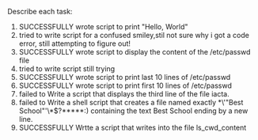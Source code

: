 Describe each task:
1. SUCCESSFULLY wrote script to print "Hello, World"
2. tried to write script for a confused smiley,stil not sure why i got a code error, still attempting to figure out!
3. SUCCESSFULLY wrote script to display the content of the /etc/passwd file
4. tried to write script still trying
5. SUCCESSFULLY wrote script to print last 10 lines of /etc/passwd
6. SUCCESSFULLY wrote script to print first 10 lines of /etc/passwd
7. failed to Write a script that displays the third line of the file iacta.
8. failed to Write a shell script that creates a file named exactly \*\\'"Best School"\'\\*$\?\*\*\*\*\*:) containing the text Best School ending by a new line.
9. SUCCESSFULLY Wrtte a script that writes into the file ls_cwd_content
